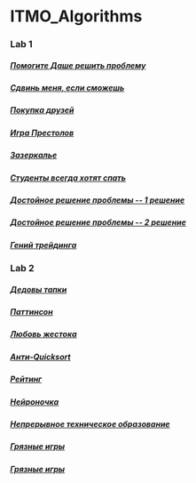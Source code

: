 # ITMO_Algorithms
### Lab 1 
##### [Помогите Даше решить проблему](https://github.com/ArtemPustunniy/ITMO_Algorithms/blob/main/lab%20%E2%84%961/1.c)
##### [Сдвинь меня, если сможешь](https://github.com/ArtemPustunniy/ITMO_Algorithms/blob/main/lab%20%E2%84%961/2.c)
##### [Покупка друзей](https://github.com/ArtemPustunniy/ITMO_Algorithms/blob/main/lab%20%E2%84%961/3.c)
##### [Игра Престолов](https://github.com/ArtemPustunniy/ITMO_Algorithms/blob/main/lab%20%E2%84%961/4.c)
##### [Зазеркалье](https://github.com/ArtemPustunniy/ITMO_Algorithms/blob/main/lab%20%E2%84%961/5.c)
##### [Студенты всегда хотят спать](https://github.com/ArtemPustunniy/ITMO_Algorithms/blob/main/lab%20%E2%84%961/6.c)
##### [Достойное решение проблемы -- 1 решение](https://github.com/ArtemPustunniy/ITMO_Algorithms/blob/main/lab%20%E2%84%961/8_1.c)
##### [Достойное решение проблемы -- 2 решение](https://github.com/ArtemPustunniy/ITMO_Algorithms/blob/main/lab%20%E2%84%961/8_2.c)
##### [Гений трейдинга](https://github.com/ArtemPustunniy/ITMO_Algorithms/blob/main/lab%20%E2%84%961/9.c)
### Lab 2 
##### [Дедовы тапки](https://github.com/ArtemPustunniy/ITMO_Algorithms/blob/main/lab%20%E2%84%962/1.c)
##### [Паттинсон](https://github.com/ArtemPustunniy/ITMO_Algorithms/blob/main/lab%20%E2%84%962/2.c)
##### [Любовь жестока](https://github.com/ArtemPustunniy/ITMO_Algorithms/blob/main/lab%20%E2%84%962/3.c)
##### [Анти-Quicksort](https://github.com/ArtemPustunniy/ITMO_Algorithms/blob/main/lab%20%E2%84%962/4.c)
##### [Рейтинг](https://github.com/ArtemPustunniy/ITMO_Algorithms/blob/main/lab%20%E2%84%962/5.c)
##### [Нейроночка](https://github.com/ArtemPustunniy/ITMO_Algorithms/blob/main/lab%20%E2%84%962/6.c)
##### [Непрерывное техническое образование](https://github.com/ArtemPustunniy/ITMO_Algorithms/blob/main/lab%20%E2%84%962/7.c)
##### [Грязные игры](https://github.com/ArtemPustunniy/ITMO_Algorithms/blob/main/lab%20%E2%84%962/8.c)
##### [Грязные игры](https://github.com/ArtemPustunniy/ITMO_Algorithms/blob/main/lab%20%E2%84%962/9.c)
